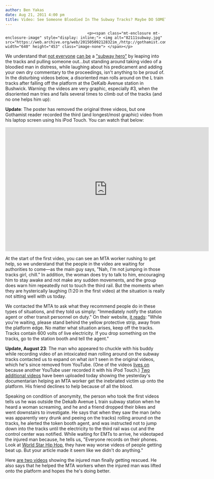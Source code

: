 ```yaml
---
author: Ben Yakas
date: Aug 21, 2011 4:00 pm
title: Video: See Someone Bloodied In The Subway Tracks? Maybe DO SOMETHING
---
```


	
										<p><span class="mt-enclosure mt-enclosure-image" style="display: inline;"> <img alt="82111subway.jpg" src="https://web.archive.org/web/20150509212832im_/http://gothamist.com/attachments/byakas/82111subway.jpg" width="640" height="453" class="image-none"> </span></p>

<p>We understand that <a href="https://web.archive.org/web/20150509212832/http://gothamist.com/2007/01/03/details_about_t.php">not everyone</a> <a href="https://web.archive.org/web/20150509212832/http://gothamist.com/2010/12/04/im_the_subway_hero_and_all_i_got_wa.php">can be</a> a <a href="https://web.archive.org/web/20150509212832/http://gothamist.com/2011/02/08/lady_pushed_into_f_tracks_reunited.php">&quot;subway hero&quot;</a> by leaping into the tracks and pulling someone out...but standing around taking video of a bloodied man in distress, while laughing about his predicament and adding your own dry commentary to the proceedings, isn&apos;t anything to be proud of. In the disturbing videos below, a disoriented man rolls around on the L train tracks after falling off the platform at the DeKalb Avenue station in Bushwick. Warning: the videos are very graphic, especially #3, when the disoriented man tries and fails several times to climb out of the tracks (and no one helps him up):</p>

<p><strong>Update</strong>: The poster has removed the original three videos, but one Gothamist reader recorded the third (and longest/most graphic) video from his laptop screen using his iPod Touch. You can watch that below:</p>

<p><iframe width="640" height="390" src="https://web.archive.org/web/20150509212832if_/http://www.youtube.com/embed/l82hxXwRQ9Y" frameborder="0" allowfullscreen></iframe></p>

<p>At the start of the first video, you can see an MTA worker rushing to get help, so we understand that the people in the video are waiting for authorities to come&#x2014;as the main guy says, &quot;Nah, I&apos;m not jumping in those tracks girl, chill.&quot; In addition, the woman does try to talk to him, encouraging him to stay awake and not make any sudden movements, and the group does warn him repeatedly not to touch the third rail. But the moments when they are hysterically laughing (1:20 in the first video) at the situation is really not sitting well with us today.</p>

<p>We contacted the MTA to ask what they recommend people do in these types of situations, and they told us simply: &quot;Immediately notify the station agent or other transit personnel on duty.&quot; On their website, <a href="https://web.archive.org/web/20150509212832/http://www.mta.info/nyct/safety/">it reads</a>: &quot;While you&apos;re waiting, please stand behind the yellow protective strip, away from the platform edge. No matter what situation arises, keep off the tracks. Tracks contain 600 volts of live electricity. If you drop something on the tracks, go to the station booth and tell the agent.&quot;</p>

<p><b>Update, August 23</b>: The man who appeared to chuckle with his buddy while recording video of an intoxicated man rolling around on the subway tracks contacted us to expand on what <em>isn&apos;t</em> seen in the original videos, which he&apos;s since removed from YouTube. (One of the videos <a href="https://web.archive.org/web/20150509212832/http://www.youtube.com/watch?feature=player_embedded&amp;v=l82hxXwRQ9Y">lives on</a> because another YouTube user recorded it with his iPod Touch.) <a href="https://web.archive.org/web/20150509212832/http://www.youtube.com/user/NYMECE?blend=1&amp;ob=5#p/a/u/0/mTLuw_l1YJI">Two additional videos</a> have been uploaded today showing the yesterday&apos;s documentarian helping an MTA worker get the inebriated victim up onto the platform. His friend declines to help because of all the blood.</p>

<p>Speaking on condition of anonymity, the person who took the first videos tells us he was outside the Dekalb Avenue L train subway station when he heard a woman screaming, and he and a friend dropped their bikes and went downstairs to investigate. He says that when they saw the man (who was apparently very drunk and peeing on the tracks) rolling around on the tracks, he alerted the token booth agent, and was instructed not to jump down into the tracks until the electricity to the third rail was cut and the control center was notified. While waiting for EMTs to arrive, he videotaped the injured man because, he tells us, &quot;Everyone records on their phones. Look at <a href="https://web.archive.org/web/20150509212832/http://worldstarhiphop.com/">World Star Hip Hop</a>, they have way worse videos of people getting beat up. But your article made it seem like we didn&apos;t do anything.&quot;</p>

<p>Here <a href="https://web.archive.org/web/20150509212832/http://www.youtube.com/user/NYMECE?blend=1&amp;ob=5#p/a/u/0/mTLuw_l1YJI">are two videos</a> showing the injured man finally getting rescued. He also says that he helped the MTA workers when the injured man was lifted onto the platform and hopes the he&apos;s doing better. </p>					
										
									
				
